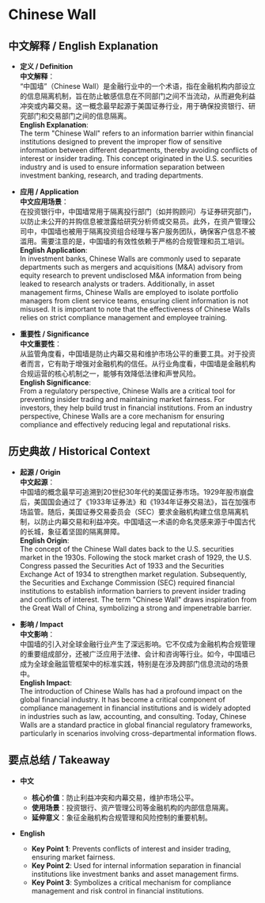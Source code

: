 # Chinese Wall

## 中文解释 / English Explanation

* **定义 / Definition**  
  **中文解释**：  
  “中国墙”（Chinese Wall）是金融行业中的一个术语，指在金融机构内部设立的信息隔离机制，旨在防止敏感信息在不同部门之间不当流动，从而避免利益冲突或内幕交易。这一概念最早起源于美国证券行业，用于确保投资银行、研究部门和交易部门之间的信息隔离。  
  **English Explanation**:  
  The term "Chinese Wall" refers to an information barrier within financial institutions designed to prevent the improper flow of sensitive information between different departments, thereby avoiding conflicts of interest or insider trading. This concept originated in the U.S. securities industry and is used to ensure information separation between investment banking, research, and trading departments.

* **应用 / Application**  
  **中文应用场景**：  
  在投资银行中，中国墙常用于隔离投行部门（如并购顾问）与证券研究部门，以防止未公开的并购信息被泄露给研究分析师或交易员。此外，在资产管理公司中，中国墙也被用于隔离投资组合经理与客户服务团队，确保客户信息不被滥用。需要注意的是，中国墙的有效性依赖于严格的合规管理和员工培训。  
  **English Application**:  
  In investment banks, Chinese Walls are commonly used to separate departments such as mergers and acquisitions (M&A) advisory from equity research to prevent undisclosed M&A information from being leaked to research analysts or traders. Additionally, in asset management firms, Chinese Walls are employed to isolate portfolio managers from client service teams, ensuring client information is not misused. It is important to note that the effectiveness of Chinese Walls relies on strict compliance management and employee training.

* **重要性 / Significance**  
  **中文重要性**：  
  从监管角度看，中国墙是防止内幕交易和维护市场公平的重要工具。对于投资者而言，它有助于增强对金融机构的信任。从行业角度看，中国墙是金融机构合规运营的核心机制之一，能够有效降低法律和声誉风险。  
  **English Significance**:  
  From a regulatory perspective, Chinese Walls are a critical tool for preventing insider trading and maintaining market fairness. For investors, they help build trust in financial institutions. From an industry perspective, Chinese Walls are a core mechanism for ensuring compliance and effectively reducing legal and reputational risks.

## 历史典故 / Historical Context

* **起源 / Origin**  
  **中文起源**：  
  中国墙的概念最早可追溯到20世纪30年代的美国证券市场。1929年股市崩盘后，美国国会通过了《1933年证券法》和《1934年证券交易法》，旨在加强市场监管。随后，美国证券交易委员会（SEC）要求金融机构建立信息隔离机制，以防止内幕交易和利益冲突。中国墙这一术语的命名灵感来源于中国古代的长城，象征着坚固的隔离屏障。  
  **English Origin**:  
  The concept of the Chinese Wall dates back to the U.S. securities market in the 1930s. Following the stock market crash of 1929, the U.S. Congress passed the Securities Act of 1933 and the Securities Exchange Act of 1934 to strengthen market regulation. Subsequently, the Securities and Exchange Commission (SEC) required financial institutions to establish information barriers to prevent insider trading and conflicts of interest. The term "Chinese Wall" draws inspiration from the Great Wall of China, symbolizing a strong and impenetrable barrier.

* **影响 / Impact**  
  **中文影响**：  
  中国墙的引入对全球金融行业产生了深远影响。它不仅成为金融机构合规管理的重要组成部分，还被广泛应用于法律、会计和咨询等行业。如今，中国墙已成为全球金融监管框架中的标准实践，特别是在涉及跨部门信息流动的场景中。  
  **English Impact**:  
  The introduction of Chinese Walls has had a profound impact on the global financial industry. It has become a critical component of compliance management in financial institutions and is widely adopted in industries such as law, accounting, and consulting. Today, Chinese Walls are a standard practice in global financial regulatory frameworks, particularly in scenarios involving cross-departmental information flows.

## 要点总结 / Takeaway

* **中文**  
  - **核心价值**：防止利益冲突和内幕交易，维护市场公平。  
  - **使用场景**：投资银行、资产管理公司等金融机构的内部信息隔离。  
  - **延伸意义**：象征金融机构合规管理和风险控制的重要机制。  

* **English**  
  - **Key Point 1**: Prevents conflicts of interest and insider trading, ensuring market fairness.  
  - **Key Point 2**: Used for internal information separation in financial institutions like investment banks and asset management firms.  
  - **Key Point 3**: Symbolizes a critical mechanism for compliance management and risk control in financial institutions.